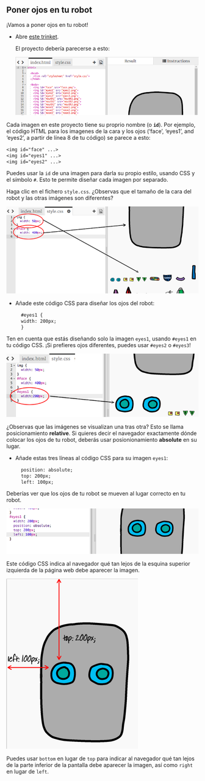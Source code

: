 ## Poner ojos en tu robot

¡Vamos a poner ojos en tu robot!

+ Abre [este trinket](http://jumpto.cc/web-robot).
    
    El proyecto debería parecerse a esto:
    
    ![captura de pantalla](images/robot-starter.png)

Cada imagen en este proyecto tiene su proprio nombre (o **`id`**). Por ejemplo, el código HTML para los imagenes de la cara y los ojos (‘face’, ‘eyes1’, and ‘eyes2’, a partir de línea 8 de tu código) se parece a esto:

    <img id="face" ...>
    <img id="eyes1" ...>
    <img id="eyes2" ...>
    

Puedes usar la `id` de una imagen para darla su propio estilo, usando CSS y el símbolo ` # `. Esto te permite diseñar cada imagen por separado.

Haga clic en el fichero `style.css`. ¿Observas que el tamaño de la cara del robot y las otras imágenes son diferentes?

![captura de pantalla](images/robot-id.png)

+ Añade este código CSS para diseñar los ojos del robot:
    
        #eyes1 {
        width: 200px;
        }
        

Ten en cuenta que estás diseñando solo la imagen `eyes1`, usando `#eyes1` en tu código CSS. ¡Si prefieres ojos diferentes, puedes usar `#eyes2` o `#eyes3`!

![captura de pantalla](images/robot-eyes-width.png)

¿Observas que las imágenes se visualizan una tras otra? Esto se llama posicionamiento **relative**. Si quieres decir el navegador exactamente dónde colocar los ojos de tu robot, deberás usar posionionamiento **absolute** en su lugar.

+ Añade estas tres líneas al código CSS para su imagen `eyes1`:
    
        position: absolute;
        top: 200px;
        left: 100px;
        

Deberías ver que los ojos de tu robot se mueven al lugar correcto en tu robot.

![captura de pantalla](images/robot-eyes-position.png)

Este código CSS indica al navegador qué tan lejos de la esquina superior izquierda de la página web debe aparecer la imagen.

![captura de pantalla](images/robot-eyes-position2.png)

Puedes usar `bottom` en lugar de `top` para indicar al navegador qué tan lejos de la parte inferior de la pantalla debe aparecer la imagen, así como `right` en lugar de `left`.
